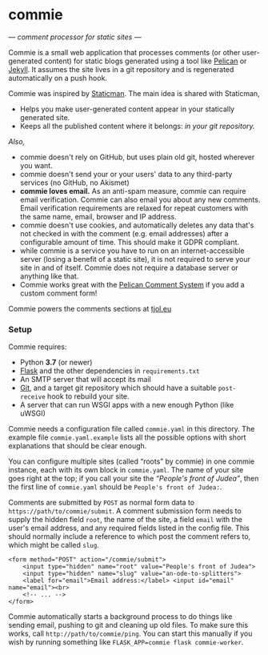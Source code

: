 commie
======

*— comment processor for static sites —*

Commie is a small web application that processes comments (or other
user-generated content) for static blogs generated  using a tool like
[Pelican][plcn] or [Jekyll][jkrb]. It assumes the site lives in a git
repository and is regenerated automatically on a push hook.

Commie was inspired by [Staticman][sm]. The main idea is
shared with Staticman,

 * Helps you make user-generated content appear in your statically generated
   site.
 * Keeps all the published content where it belongs: *in your git repository.*

*Also,*

 * commie doesn't rely on GitHub, but uses plain old git, hosted wherever you
   want.
 * commie doesn't send your or your users' data to any third-party services
   (no GitHub, no Akismet)
 * **commie loves email.** As an anti-spam measure, commie can require email
   verification. Commie can also email you about any new comments. Email
   verification requirements are relaxed for repeat customers with the same
   name, email, browser and IP address.
 * commie doesn't use cookies, and automatically deletes any data that's not
   checked in with the comment (e.g. email addresses) after a configurable
   amount of time. This should make it GDPR compliant.
 * while commie is a service you have to run on an internet-accessible server 
   (losing a benefit of a static site), it is not required to serve your site
   in and of itself. Commie does not require a database server or anything like
   that.
 * Commie works great with the [Pelican Comment System][PCS] if you add a custom
   comment form!

Commie powers the comments sections at [tjol.eu](https://tjol.eu)

[plcn]: https://blog.getpelican.com/
[jkrb]: https://jekyllrb.com/
[sm]: https://staticman.net/
[PCS]: https://github.com/getpelican/pelican-plugins/tree/master/pelican_comment_system

### Setup

Commie requires:

 * Python **3.7** (or newer)
 * [Flask](http://flask.pocoo.org/) and the other dependencies in `requirements.txt`
 * An SMTP server that will accept its mail
 * [Git](https://git-scm.com/), and a target git repository which should have a
   suitable `post-receive` hook to rebuild your site.
 * A server that can run WSGI apps with a new enough Python (like uWSGI)

Commie needs a configuration file called `commie.yaml` in this directory. The
example file `commie.yaml.example` lists all the possible options with short
explanations that should be clear enough.

You can configure multiple sites (called “roots” by commie) in one commie
instance, each with its own block in `commie.yaml`. The name of your site goes
right at the top; if you call your site the *“People's front of Judea”*, then
the first line of `commie.yaml` should be `People's front of Judea:`. 

Comments are submitted by `POST` as normal form data to
`https://path/to/commie/submit`. A comment submission form needs to supply the
hidden field `root`, the name of the site, a field `email` with the user's email
address, and any required fields listed in the config file. This should normally
include a reference to which post the comment refers to, which might be called
`slug`.

    <form method="POST" action="/commie/submit">
        <input type="hidden" name="root" value="People's front of Judea">
        <input type="hidden" name="slug" value="an-ode-to-splitters">
        <label for="email">Email address:</label> <input id="email" name="email"><br>
        <!-- ... -->
    </form>

Commie automatically starts a background process to do things like sending email,
pushing to git and cleaning up old files. To make sure this works, call
`http://path/to/commie/ping`. You can start this manually if you wish by running
something like `FLASK_APP=commie flask commie-worker`.
